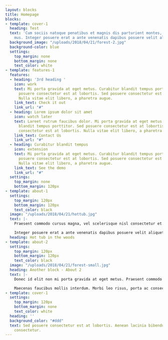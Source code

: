 ```yaml
---
layout: blocks
title: Homepage
blocks:
- template: cover-1
  heading: Test
  text: 'Cum sociis natoque penatibus et magnis dis parturient montes, nascetur ridiculus
    mus. Integer posuere erat a ante venenatis dapibus posuere velit aliquet. '
  background_image: "/uploads/2018/04/21/forest-2.jpg"
  background-color: blue
  settings:
    top_margin: none
    bottom_margin: none
    text_color: white
- template: features-1
  features:
  - heading: '3rd heading '
    icon: work
    text: Mi porta gravida at eget metus. Curabitur blandit tempus porttitor. Sed
      posuere consectetur est at lobortis. Sed posuere consectetur est at lobortis.
      Nulla vitae elit libero, a pharetra augue.
    link_text: Check it out
    link_url: "#"
  - heading: Lorem ipsum dolor sit amet
    icon: watch later
    text: Lareet rutrum faucibus dolor. Mi porta gravida at eget metus. Curabitur
      blandit tempus porttitor. Sed posuere consectetur est at lobortis. Sed posuere
      consectetur est at lobortis. Nulla vitae elit libero, a pharetra augue.
    link_text: Contact Us
    link_url: "#"
  - heading: Curabitur blandit tempus
    icon: extension
    text: Mi porta gravida at eget metus. Curabitur blandit tempus porttitor. Sed
      posuere consectetur est at lobortis. Sed posuere consectetur est at lobortis.
      Nulla vitae elit libero, a pharetra augue.
    link_text: See the demo
    link_url: "#"
  settings:
    top_margin: none
    bottom_margin: 120px
- template: about-1
  settings:
    top_margin: 120px
    bottom_margin: 120px
    text_color: black
  image: "/uploads/2018/04/21/hottub.jpg"
  text: |-
    Praesent commodo cursus magna, vel scelerisque nisl consectetur et. Etiam porta sem malesuada magna mollis euismod. Integer posuere erat a ante venenatis dapibus posuere velit aliquet. Vestibulum id ligula porta felis euismod semper. Aenean eu leo quam. Pellentesque ornare sem lacinia quam venenatis vestibulum.

    Integer posuere erat a ante venenatis dapibus posuere velit aliquet. Vestibulum id ligula porta felis euismod semper. Aenean eu leo quam. Pellentesque ornare sem lacinia quam venenatis vestibulum.
  heading: Hot tub in the woods
- template: about-2
  settings:
    top_margin: 120px
    bottom_margin: 120px
    text_color: black
  image: "/uploads/2018/04/21/forest-small.jpg"
  heading: Another block - About 2
  text: |-
    Donec id elit non mi porta gravida at eget metus. Praesent commodo cursus magna, vel scelerisque nisl consectetur et. Praesent commodo cursus magna, [vel scelerisque nisl consectetur et](#). Vestibulum id ligula porta felis euismod semper. Aenean lacinia bibendum nullad sed consectetur.

    Maecenas faucibus mollis interdum. Morbi leo risus, porta ac consectetur ac, vestibulum at eros. Sed posuere consectetur est at lobortis. Sed posuere consectetur est at lobortis. Aenean lacinia bibendum nulla sed consectetur.
- template: cover-1
  settings:
    top_margin: 120px
    bottom_margin: none
    text_color: white
  heading: ''
  background_color: "#ddd"
  text: Sed posuere consectetur est at lobortis. Aenean lacinia bibendum nulla sed
    consectetur.
---
```

